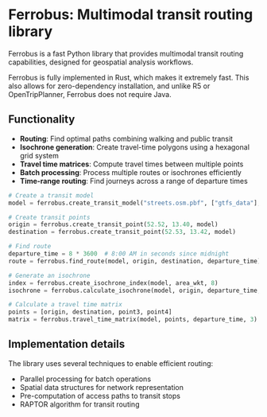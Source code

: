 # Ferrobus: Multimodal transit routing library

Ferrobus is a fast Python library that provides multimodal
transit routing capabilities, designed for geospatial analysis workflows.

Ferrobus is fully implemented in Rust, which makes it extremely fast.
This also allows for zero-dependency installation, and
unlike R5 or OpenTripPlanner, Ferrobus does not require Java.

## Functionality

- **Routing**: Find optimal paths combining walking and public transit
- **Isochrone generation**: Create travel-time polygons using a hexagonal grid system
- **Travel time matrices**: Compute travel times between multiple points
- **Batch processing**: Process multiple routes or isochrones efficiently
- **Time-range routing**: Find journeys across a range of departure times

```python
# Create a transit model
model = ferrobus.create_transit_model("streets.osm.pbf", ["gtfs_data"], None)

# Create transit points
origin = ferrobus.create_transit_point(52.52, 13.40, model)
destination = ferrobus.create_transit_point(52.53, 13.42, model)

# Find route
departure_time = 8 * 3600  # 8:00 AM in seconds since midnight
route = ferrobus.find_route(model, origin, destination, departure_time)

# Generate an isochrone
index = ferrobus.create_isochrone_index(model, area_wkt, 8)
isochrone = ferrobus.calculate_isochrone(model, origin, departure_time, 2, 1800, index)

# Calculate a travel time matrix
points = [origin, destination, point3, point4]
matrix = ferrobus.travel_time_matrix(model, points, departure_time, 3)
```

## Implementation details

The library uses several techniques to enable efficient routing:

- Parallel processing for batch operations
- Spatial data structures for network representation
- Pre-computation of access paths to transit stops
- RAPTOR algorithm for transit routing
